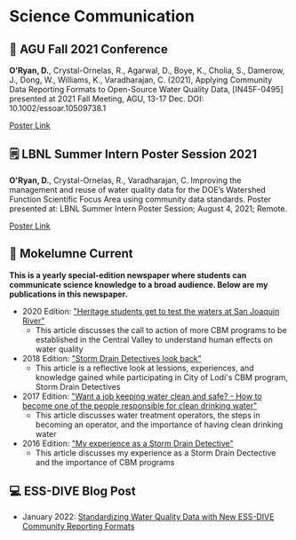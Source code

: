 # Science Communication


## :open_book: AGU Fall 2021 Conference
**O’Ryan, D.**, Crystal-Ornelas, R., Agarwal, D., Boye, K., Cholia, S., Damerow, J., Dong, W., Williams, K., Varadharajan, C. (2021), Applying Community Data Reporting Formats to Open-Source Water Quality Data, [IN45F-0495] presented at 2021 Fall Meeting, AGU, 13-17 Dec. DOI: 10.1002/essoar.10509738.1

[Poster Link](https://www.essoar.org/doi/10.1002/essoar.10509738.1)

## :spiral_notepad: LBNL Summer Intern Poster Session 2021
**O'Ryan, D.**, Crystal-Ornelas, R., Varadharajan, C. Improving the management and reuse of water quality data for the DOE’s Watershed Function Scientific Focus Area using community data standards. Poster presented at: LBNL Summer Intern Poster Session; August 4, 2021; Remote.

[Poster Link](https://event.fourwaves.com/summerpostersession2021/abstracts/d63d6e39-2b72-4821-a0d1-49782040d919)

## :newspaper: Mokelumne Current
**This is a yearly special-edition newspaper where students can communicate science knowledge to a broad audience. Below are my publications in this newspaper.**

- 2020 Edition: ["Heritage students get to test the waters at San Joaquin River"](https://github.com/dylanporyan/Science_Communication/blob/main/document_links/2020%20Mok%20Current-combined.pdf)
   -  This article discusses the call to action of more CBM programs to be established in the Central Valley to understand human effects on water quality
-  2018 Edition: ["Storm Drain Detectives look back"](https://github.com/dylanporyan/Science_Communication/blob/main/document_links/2018%20Mok%20Current%20-%20combined.pdf)
    -  This article is a reflective look at lessions, experiences, and knowledge gained while participating in City of Lodi's CBM program, Storm Drain Detectives
- 2017 Edition: ["Want a job keeping water clean and safe? \- How to become one of the people responsible for clean drinking water"](https://github.com/dylanporyan/Science_Communication/blob/main/document_links/Moke%20Current%202017-merged.pdf)
   - This article discusses water treatment operators, the steps in becoming an operator, and the importance of having clean drinking water
- 2016 Edition: ["My experience as a Storm Drain Detective"](https://github.com/dylanporyan/Science_Communication/blob/main/document_links/Moke%20Current%202016-merged.pdf)
   - This article discusses my experience as a Storm Drain Dectective and the importance of CBM programs

## :computer: ESS-DIVE Blog Post
- January 2022: [Standardizing Water Quality Data with New ESS-DIVE Community Reporting Formats](https://ess-dive.lbl.gov/2022/01/02/standardizing-water-quality-data-with-new-ess-dive-community-reporting-formats/)
